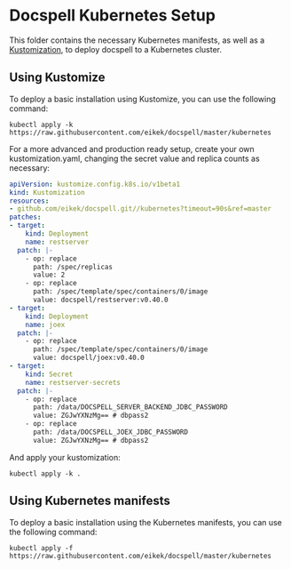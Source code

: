 # Docspell Kubernetes Setup

This folder contains the necessary Kubernetes manifests, as well as a [Kustomization](https://kustomize.io/), to deploy docspell to a Kubernetes cluster.

## Using Kustomize

To deploy a basic installation using Kustomize, you can use the following command:

``` shell
kubectl apply -k https://raw.githubusercontent.com/eikek/docspell/master/kubernetes
```

For a more advanced and production ready setup, create your own kustomization.yaml, changing the secret value and replica counts as necessary:

``` yaml
apiVersion: kustomize.config.k8s.io/v1beta1
kind: Kustomization
resources:
- github.com/eikek/docspell.git//kubernetes?timeout=90s&ref=master
patches:
- target:
    kind: Deployment
    name: restserver
  patch: |-
    - op: replace
      path: /spec/replicas
      value: 2
    - op: replace
      path: /spec/template/spec/containers/0/image
      value: docspell/restserver:v0.40.0
- target:
    kind: Deployment
    name: joex
  patch: |-
    - op: replace
      path: /spec/template/spec/containers/0/image
      value: docspell/joex:v0.40.0
- target:
    kind: Secret
    name: restserver-secrets
  patch: |-
    - op: replace
      path: /data/DOCSPELL_SERVER_BACKEND_JDBC_PASSWORD
      value: ZGJwYXNzMg== # dbpass2
    - op: replace
      path: /data/DOCSPELL_JOEX_JDBC_PASSWORD
      value: ZGJwYXNzMg== # dbpass2
```

And apply your kustomization:

``` shell
kubectl apply -k .
```

## Using Kubernetes manifests

To deploy a basic installation using the Kubernetes manifests, you can use the following command:

``` shell
kubectl apply -f https://raw.githubusercontent.com/eikek/docspell/master/kubernetes
```